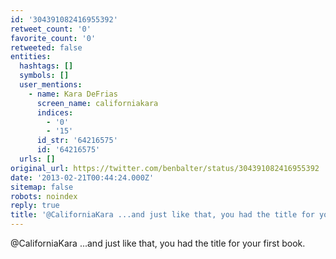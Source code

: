 ```yaml
---
id: '304391082416955392'
retweet_count: '0'
favorite_count: '0'
retweeted: false
entities:
  hashtags: []
  symbols: []
  user_mentions:
    - name: Kara DeFrias
      screen_name: californiakara
      indices:
        - '0'
        - '15'
      id_str: '64216575'
      id: '64216575'
  urls: []
original_url: https://twitter.com/benbalter/status/304391082416955392
date: '2013-02-21T00:44:24.000Z'
sitemap: false
robots: noindex
reply: true
title: '@CaliforniaKara ...and just like that, you had the title for your first book.'
---
```


@CaliforniaKara ...and just like that, you had the title for your first book.